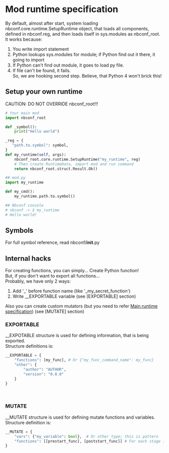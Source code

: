 # Mod runtime specification

By default, almost after start, system loading nbconf.core.runtime.SetupRuntime 
object, that loads all components, defined in nbconf.reg, and then loads itself 
in sys.modules as nbconf_root. <br>
It works because: <br>
1. You write import statement
2. Python lookups sys.modules for module; if Python find out it there, it going to import
3. If Python can't find out module, it goes to load py file.
4. If file can't be found, it fails. <br>
So, we are hooking second step. Believe, that Python 4 won't brick this! <br>

## Setup your own runtime
CAUTION: DO NOT OVERRIDE nbconf_root!!!<br>
```python
# Your main mod
import nbconf_root

def _symbol():
    print("Hello world")

_reg = {
   "path.to.symbol": symbol,
}
def my_runtime(self, args):
    nbconf_root.core.runtime.SetupRuntime("my_runtime", reg)
    # Then create RuntimeData, import mod and run command
    return nbconf_root.struct.Result.Ok()

## mod.py
import my_runtime

def my_cmd():
    my_runtime.path.to.symbol()

## Nbconf console
# nbconf -> $ my_runtime
# Hello world!
```

## Symbols
For full symbol reference, read nbconf/__init__.py <br>

## Internal hacks

For creating functions, you can simply... Create Python function!</br>
But, if you don't want to export all functions...</br>
Probably, we have only 2 ways:</br>
1. Add '\_' before function name (like '\_my_secret_function')
2. Write \_\_EXPORTABLE variable (see [EXPORTABLE] section)
 
Also you can create custom mutators (but you need to refer [Main runtime specification](./main_runtime_spec.md)) (see [MUTATE] section)</br>

### EXPORTABLE

\_\_EXPOTABLE structure is used for defining information, that is being exported.</br>
Structure definitions is:</br>
```python
__EXPORTABLE = {
    "functions": [my_func], # Or {"my_func_command_name": my_func}
    "other": {
        "author": "AUTHOR",
        "version": "0.0.0"
    }
}
```
</br>

### MUTATE
\_\_MUTATE structure is used for defining mutate functions and variables.
Structure definition is:<br>
```python
__MUTATE = {
    "vars": {"my_variable": bool},  # Or other type; this is pattern
    "functions": [[prestart_func], [poststart_func]] # For each stage it's own array
}
```